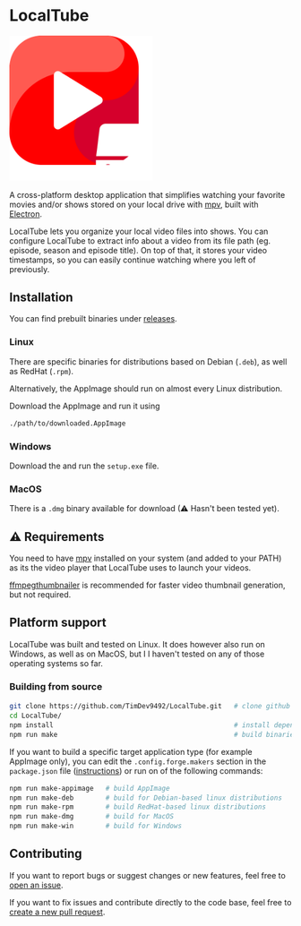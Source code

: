 LocalTube
==

<img src="./assets/localtube_icon.png" alt="logo" style="width: 256px;" />

A cross-platform desktop application that simplifies watching your favorite movies and/or shows stored on your local drive with [mpv](https://mpv.io), built with [Electron](https://github.com/electron/electron).

LocalTube lets you organize your local video files into shows. You can configure LocalTube to extract info about a video from its file path (eg. episode, season and episode title). On top of that, it stores your video timestamps, so you can easily continue watching where you left of previously.

## Installation

You can find prebuilt binaries under [releases](https://github.com/TimDev9492/LocalTube/releases).

### Linux

There are specific binaries for distributions based on Debian (`.deb`), as well as RedHat (`.rpm`).

Alternatively, the AppImage should run on almost every Linux distribution.

Download the AppImage and run it using
```sh
./path/to/downloaded.AppImage
```

### Windows

Download the and run the `setup.exe` file.

### MacOS

There is a `.dmg` binary available for download (⚠ Hasn't been tested yet).

## ⚠ Requirements

You need to have [mpv](https://mpv.io) installed on your system (and added to your PATH) as its the video player that LocalTube uses to launch your videos.

[ffmpegthumbnailer](https://github.com/dirkvdb/ffmpegthumbnailer) is recommended for faster video thumbnail generation, but not required.

## Platform support

LocalTube was built and tested on Linux. It does however also run on Windows, as well as on MacOS, but I I haven't tested on any of those operating systems so far.

### Building from source

```sh
git clone https://github.com/TimDev9492/LocalTube.git   # clone github repository
cd LocalTube/
npm install                                             # install dependecies
npm run make                                            # build binaries
```

If you want to build a specific target application type (for example AppImage only), you can edit the `.config.forge.makers` section in the  `package.json` file ([instructions](https://www.electronforge.io/config/makers)) or run on of the following commands:
```sh
npm run make-appimage   # build AppImage
npm run make-deb        # build for Debian-based linux distributions
npm run make-rpm        # build RedHat-based linux distributions
npm run make-dmg        # build for MacOS
npm run make-win        # build for Windows
```

## Contributing

If you want to report bugs or suggest changes or new features, feel free to [open an issue](https://github.com/TimDev9492/LocalTube/issues/new).

If you want to fix issues and contribute directly to the code base, feel free to [create a new pull request](https://github.com/TimDev9492/LocalTube/pulls).
